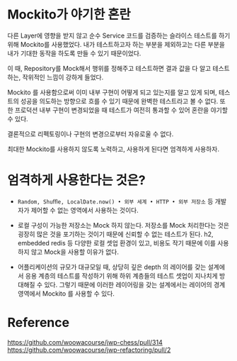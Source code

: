 # Mockito가 야기한 혼란

다른 Layer에 영향을 받지 않고 순수 Service 코드를 검증하는 슬라이스 테스트를 하기 위해 Mockito를 사용했었다.
내가 테스트하고자 하는 부분을 제외하고는 다른 부분을 내가 기대한 동작을 하도록 만들 수 있기 때문이었다.

이 때, Repository를 Mock해서 행위를 정해주고 테스트하면 결과 값을 다 알고 테스트하는, 작위적인 느낌이 강하게 들었다.

Mockito 를 사용함으로써 이미 내부 구현이 어떻게 되고 있는지를 알고 있게 되며, 테스트의 성공을 의도하는 방향으로 흐를 수 있기 때문에 완벽한 테스트라고 볼 수 없다. 또한 프로덕션 내부 구현이 변경되었을 때
테스트가 여전히 통과할 수 있어 혼란을 야기할 수 있다.

결론적으로 리펙토링이나 구현의 변경으로부터 자유로울 수 없다.

최대한 Mockito를 사용하지 않도록 노력하고, 사용하게 된다면 엄격하게 사용하자.

# 엄격하게 사용한다는 것은?

- ```Random, Shuﬄe, LocalDate.now() • 외부 세계 • HTTP • 외부 저장소``` 등 개발자가 제어할 수 없는 영역에서 사용하는 것이다.

- 로컬 구성이 가능한 저장소는 Mock 하지 않는다. 저장소를 Mock 처리한다는 것은 굉장히 많은 것을 포기하는 것이기 때문에 신뢰할 수 없는 테스트가 된다. h2, embedded redis 등 다양한 로컬 셋업 환경이 있고, 비용도 작기 때문에 이를 사용하지 않고 Mock을 사용할 이유가 없다.

- 어플리케이션의 규모가 대규모일 때, 상당히 깊은 depth 의 레이어를 갖는 설계에서 응용 계층의 테스트를 작성하기 위해 하위 계층들의 테스트 셋업이 지나치게 방대해질 수 있다. 
  그렇기 때문에 이러한 레이어링을 갖는 설계에서는 레이어의 경계 영역에서 Mockito 를 사용할 수 있다.

# Reference

https://github.com/woowacourse/jwp-chess/pull/314
https://github.com/woowacourse/jwp-refactoring/pull/2
